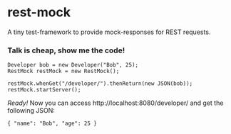rest-mock
=========

A tiny test-framework to provide mock-responses for REST requests.
<br />



### Talk is cheap, show me the code!

  `Developer bob = new Developer("Bob", 25);`<br />
  `RestMock restMock = new RestMock();`
  
  `restMock.whenGet("/developer/").thenReturn(new JSON(bob));`<br />
  `restMock.startServer();`


*Ready!* 
Now you can access http://localhost:8080/developer/ and get the following JSON:

  `{ "name": "Bob", "age": 25 }`
